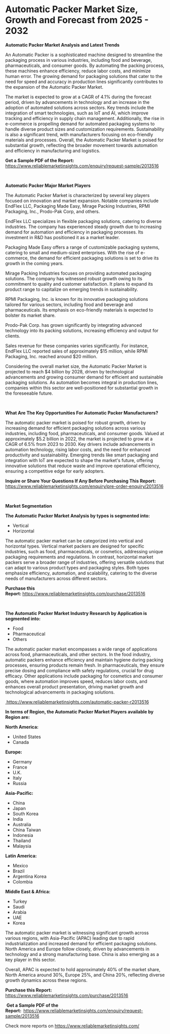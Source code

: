 <p><h1>Automatic Packer Market Size, Growth and Forecast from 2025 - 2032</h1></p><p><strong>Automatic Packer Market Analysis and Latest Trends</strong></p>
<p><p>An Automatic Packer is a sophisticated machine designed to streamline the packaging process in various industries, including food and beverage, pharmaceuticals, and consumer goods. By automating the packing process, these machines enhance efficiency, reduce labor costs, and minimize human error. The growing demand for packaging solutions that cater to the need for speed and accuracy in production lines significantly contributes to the expansion of the Automatic Packer Market.</p><p>The market is expected to grow at a CAGR of 4.1% during the forecast period, driven by advancements in technology and an increase in the adoption of automated solutions across sectors. Key trends include the integration of smart technologies, such as IoT and AI, which improve tracking and efficiency in supply chain management. Additionally, the rise in e-commerce is propelling demand for automated packaging systems to handle diverse product sizes and customization requirements. Sustainability is also a significant trend, with manufacturers focusing on eco-friendly materials and processes. Overall, the Automatic Packer Market is poised for substantial growth, reflecting the broader movement towards automation and efficiency in manufacturing and logistics.</p></p>
<p><strong>Get a Sample PDF of the Report:&nbsp;</strong> <a href="https://www.reliablemarketinsights.com/enquiry/request-sample/2013516?utm_campaign=3184&utm_medium=2&utm_source=Github&utm_content=ia&utm_term=10042025&utm_id=automatic-packer">https://www.reliablemarketinsights.com/enquiry/request-sample/2013516</a></p>
<p>&nbsp;</p>
<p><strong>Automatic Packer Major Market Players</strong></p>
<p><p>The Automatic Packer Market is characterized by several key players focused on innovation and market expansion. Notable companies include EndFlex LLC, Packaging Made Easy, Mirage Packing Industries, RPMI Packaging, Inc., Prodo-Pak Corp, and others.</p><p>EndFlex LLC specializes in flexible packaging solutions, catering to diverse industries. The company has experienced steady growth due to increasing demand for automation and efficiency in packaging processes. Its investment in R&D has positioned it as a market leader.</p><p>Packaging Made Easy offers a range of customizable packaging systems, catering to small and medium-sized enterprises. With the rise of e-commerce, the demand for efficient packaging solutions is set to drive its growth in the coming years.</p><p>Mirage Packing Industries focuses on providing automated packaging solutions. The company has witnessed robust growth owing to its commitment to quality and customer satisfaction. It plans to expand its product range to capitalize on emerging trends in sustainability.</p><p>RPMI Packaging, Inc. is known for its innovative packaging solutions tailored for various sectors, including food and beverage and pharmaceuticals. Its emphasis on eco-friendly materials is expected to bolster its market share.</p><p>Prodo-Pak Corp. has grown significantly by integrating advanced technology into its packing solutions, increasing efficiency and output for clients. </p><p>Sales revenue for these companies varies significantly. For instance, EndFlex LLC reported sales of approximately $15 million, while RPMI Packaging, Inc. reached around $20 million. </p><p>Considering the overall market size, the Automatic Packer Market is projected to reach $4 billion by 2028, driven by technological advancements and growing consumer demand for efficient and sustainable packaging solutions. As automation becomes integral in production lines, companies within this sector are well-positioned for substantial growth in the foreseeable future.</p></p>
<p>&nbsp;</p>
<p><strong>What Are The Key Opportunities For Automatic Packer Manufacturers?</strong></p>
<p><p>The automatic packer market is poised for robust growth, driven by increasing demand for efficient packaging solutions across various industries, including food, pharmaceuticals, and consumer goods. Valued at approximately $5.2 billion in 2022, the market is projected to grow at a CAGR of 6.5% from 2023 to 2030. Key drivers include advancements in automation technology, rising labor costs, and the need for enhanced productivity and sustainability. Emerging trends like smart packaging and integration with IoT are expected to shape the market's future, offering innovative solutions that reduce waste and improve operational efficiency, ensuring a competitive edge for early adopters.</p></p>
<p><strong>Inquire or Share Your Questions If Any Before Purchasing This Report:</strong> <a href="https://www.reliablemarketinsights.com/enquiry/pre-order-enquiry/2013516?utm_campaign=3184&utm_medium=2&utm_source=Github&utm_content=ia&utm_term=10042025&utm_id=automatic-packer">https://www.reliablemarketinsights.com/enquiry/pre-order-enquiry/2013516</a></p>
<p>&nbsp;</p>
<p><strong>Market Segmentation</strong></p>
<p><strong>The Automatic Packer Market Analysis by types is segmented into:</strong></p>
<p><ul><li>Vertical</li><li>Horizontal</li></ul></p>
<p><p>The automatic packer market can be categorized into vertical and horizontal types. Vertical market packers are designed for specific industries, such as food, pharmaceuticals, or cosmetics, addressing unique packaging requirements and regulations. In contrast, horizontal market packers serve a broader range of industries, offering versatile solutions that can adapt to various product types and packaging styles. Both types emphasize efficiency, automation, and scalability, catering to the diverse needs of manufacturers across different sectors.</p></p>
<p><strong>Purchase this Report:&nbsp;</strong><a href="https://www.reliablemarketinsights.com/purchase/2013516?utm_campaign=3184&utm_medium=2&utm_source=Github&utm_content=ia&utm_term=10042025&utm_id=automatic-packer">https://www.reliablemarketinsights.com/purchase/2013516</a></p>
<p>&nbsp;</p>
<p><strong>The Automatic Packer Market Industry Research by Application is segmented into:</strong></p>
<p><ul><li>Food</li><li>Pharmaceutical</li><li>Others</li></ul></p>
<p><p>The automatic packer market encompasses a wide range of applications across food, pharmaceuticals, and other sectors. In the food industry, automatic packers enhance efficiency and maintain hygiene during packing processes, ensuring products remain fresh. In pharmaceuticals, they ensure precise dosing and compliance with safety regulations, crucial for drug efficacy. Other applications include packaging for cosmetics and consumer goods, where automation improves speed, reduces labor costs, and enhances overall product presentation, driving market growth and technological advancements in packaging solutions.</p></p>
<p><a href="https://www.reliablemarketinsights.com/automatic-packer-r2013516?utm_campaign=3184&utm_medium=2&utm_source=Github&utm_content=ia&utm_term=10042025&utm_id=automatic-packer">&nbsp;https://www.reliablemarketinsights.com/automatic-packer-r2013516</a></p>
<p><strong>In terms of Region, the Automatic Packer Market Players available by Region are:</strong></p>
<p>
    <p> <strong> North America: </strong>
        <ul>
            <li>United States</li>
            <li>Canada</li>
        </ul>
        </p> 
    <p> <strong> Europe: </strong>
        <ul>
            <li>Germany</li>
            <li>France</li>
            <li>U.K.</li>
            <li>Italy</li>
            <li>Russia</li>
        </ul>
        </p> 
    <p> <strong> Asia-Pacific: </strong>
        <ul>
            <li>China</li>
            <li>Japan</li>
            <li>South Korea</li>
            <li>India</li>
            <li>Australia</li>
            <li>China Taiwan</li>
            <li>Indonesia</li>
            <li>Thailand</li>
            <li>Malaysia</li>
        </ul>
        </p> 
    <p> <strong> Latin America: </strong>
        <ul>
            <li>Mexico</li>
            <li>Brazil</li>
            <li>Argentina Korea</li>
            <li>Colombia</li>
        </ul>
        </p> 
    <p> <strong> Middle East & Africa: </strong>
        <ul>
            <li>Turkey</li>
            <li>Saudi</li>
            <li>Arabia</li>
            <li>UAE</li>
            <li>Korea</li>
        </ul>
    </p>
    </p>
<p><p>The automatic packer market is witnessing significant growth across various regions, with Asia-Pacific (APAC) leading due to rapid industrialization and increased demand for efficient packaging solutions. North America and Europe follow closely, driven by advancements in technology and a strong manufacturing base. China is also emerging as a key player in this sector. </p><p>Overall, APAC is expected to hold approximately 40% of the market share, North America around 30%, Europe 25%, and China 20%, reflecting diverse growth dynamics across these regions.</p></p>
<p><strong>Purchase this Report: </strong><a href="https://www.reliablemarketinsights.com/purchase/2013516?utm_campaign=3184&utm_medium=2&utm_source=Github&utm_content=ia&utm_term=10042025&utm_id=automatic-packer">https://www.reliablemarketinsights.com/purchase/2013516</a></p>
<p>&nbsp;<strong>Get a Sample PDF of the Report:&nbsp;&nbsp;</strong><a href="https://www.reliablemarketinsights.com/enquiry/request-sample/2013516?utm_campaign=3184&utm_medium=2&utm_source=Github&utm_content=ia&utm_term=10042025&utm_id=automatic-packer">https://www.reliablemarketinsights.com/enquiry/request-sample/2013516</a></p>
<p><strong></strong></p>
<p>Check more reports on <a href="https://www.reliablemarketinsights.com/?utm_campaign=3184&utm_medium=2&utm_source=Github&utm_content=ia&utm_term=10042025&utm_id=automatic-packer">https://www.reliablemarketinsights.com/</a></p>